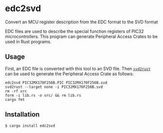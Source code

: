 # edc2svd
Convert an MCU register description from the EDC format to the SVD format

EDC files are used to describe the special function registers of PIC32
microcontrollers. This program can generate Peripheral Access Crates to be used
in Rust programs.

## Usage

First, an EDC file is converted with this tool to an SVD file. Then [`svd2rust`]
can be used to generate the Peripheral Access Crate as follows:

    edc2svd PIC32MX170F256B.PIC PIC32MX170F256B.svd
    svd2rust --target none -i PIC32MX170F256B.svd
    rm -rf src
    form -i lib.rs -o src/ && rm lib.rs
    cargo fmt

[`svd2rust`]: https://crates.io/crates/svd2rust

## Installation

    $ cargo install edc2svd
